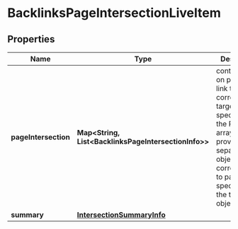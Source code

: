 

# BacklinksPageIntersectionLiveItem


## Properties

| Name | Type | Description | Notes |
|------------ | ------------- | ------------- | -------------|
|**pageIntersection** | **Map&lt;String, List&lt;BacklinksPageIntersectionInfo&gt;&gt;** | contains data on pages that link to the corresponding targets specified in the POST array data is provided in separate objects corresponding to pages specified in the targets object |  [optional] |
|**summary** | [**IntersectionSummaryInfo**](IntersectionSummaryInfo.md) |  |  [optional] |



